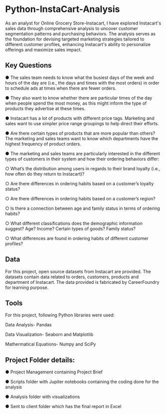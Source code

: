 # Python-InstaCart-Analysis

As an analyst for Online Grocery Store-Instacart, I have explored Instacart's sales data through comprehensive analysis to uncover customer segmentation patterns and purchasing behaviors. 
The analysis serves as the foundation for devising targeted marketing strategies tailored to different customer profiles, enhancing Instacart's ability to personalize offerings and maximize sales impact.

## **Key Questions**

● The sales team needs to know what the busiest days of the week and hours of the
day are (i.e., the days and times with the most orders) in order to schedule ads at
times when there are fewer orders.

● They also want to know whether there are particular times of the day when people
spend the most money, as this might inform the type of products they advertise at
these times.

● Instacart has a lot of products with different price tags. Marketing and sales want to
use simpler price range groupings to help direct their efforts.

● Are there certain types of products that are more popular than others? The marketing
and sales teams want to know which departments have the highest frequency of
product orders.

● The marketing and sales teams are particularly interested in the different types of
customers in their system and how their ordering behaviors differ:

○ What’s the distribution among users in regards to their brand loyalty (i.e., how
often do they return to Instacart)?

○ Are there differences in ordering habits based on a customer’s loyalty status?

○ Are there differences in ordering habits based on a customer’s region?

○ Is there a connection between age and family status in terms of ordering
habits?

○ What different classifications does the demographic information suggest?
Age? Income? Certain types of goods? Family status?

○ What differences are found in ordering habits of different customer
profiles? 

## **Data**

For this project, open source datasets from Instacart are provided. The datasets contain data related to orders, customers, products and department of Instacart.
The data provided is fabricated by CareerFoundry for learning purpose.

## **Tools**

For this project, following Python libraries were used:

Data Analysis- Pandas

Data Visualization- Seaborn and Matplotlib

Mathermatical Equations- Numpy and SciPy

## **Project Folder details:**

● Project Management containing Project Brief

● Scripts folder with Jupiter notebooks containing the coding done for the analysis

● Analysis folder with visualizations 

● Sent to client folder which has the final report in Excel




